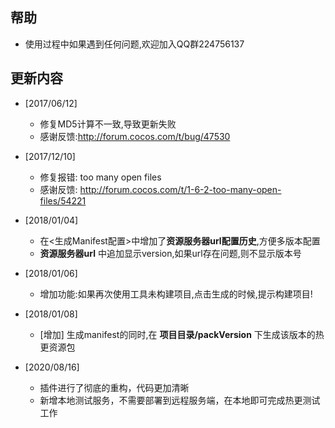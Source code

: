 ## 帮助 
- 使用过程中如果遇到任何问题,欢迎加入QQ群224756137
## 更新内容
- [2017/06/12]  
    - 修复MD5计算不一致,导致更新失败  
    - 感谢反馈:http://forum.cocos.com/t/bug/47530    
 
- [2017/12/10]  
    - 修复报错: too many open files   
    - 感谢反馈: http://forum.cocos.com/t/1-6-2-too-many-open-files/54221

- [2018/01/04]  
    - 在<生成Manifest配置>中增加了**资源服务器url配置历史**,方便多版本配置 
    - **资源服务器url** 中追加显示version,如果url存在问题,则不显示版本号   
    
- [2018/01/06]
    - 增加功能:如果再次使用工具未构建项目,点击生成的时候,提示构建项目!   
- [2018/01/08]
    - [增加] 生成manifest的同时,在 **项目目录/packVersion** 下生成该版本的热更资源包 
- [2020/08/16]
    - 插件进行了彻底的重构，代码更加清晰
    - 新增本地测试服务，不需要部署到远程服务端，在本地即可完成热更测试工作          
